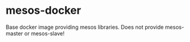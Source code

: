 # mesos-docker
Base docker image providing mesos libraries. Does not provide mesos-master or mesos-slave!
